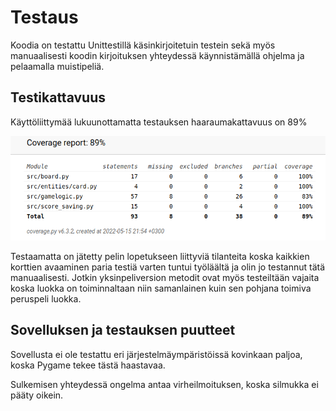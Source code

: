 # Testaus

Koodia on testattu Unittestillä käsinkirjoitetuin testein sekä myös manuaalisesti koodin kirjoituksen yhteydessä käynnistämällä ohjelma ja pelaamalla muistipeliä. 

## Testikattavuus

Käyttöliittymää lukuunottamatta testauksen haaraumakattavuus on 89%

![Testikattavuus](coverage.png)

Testaamatta on jätetty pelin lopetukseen liittyviä tilanteita koska kaikkien korttien avaaminen paria testiä varten tuntui työläältä ja olin jo testannut tätä manuaalisesti. Jotkin yksinpeliversion metodit ovat myös testeiltään vajaita koska luokka on toiminnaltaan niin samanlainen kuin sen pohjana toimiva peruspeli luokka.

## Sovelluksen ja testauksen puutteet

Sovellusta ei ole testattu eri järjestelmäympäristöissä kovinkaan paljoa, koska Pygame tekee tästä haastavaa.

Sulkemisen yhteydessä ongelma antaa virheilmoituksen, koska silmukka ei pääty oikein.
